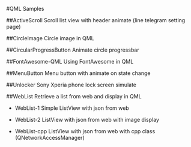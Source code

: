 
#QML Samples


##ActiveScroll
Scroll list view with header animate (line telegram setting page)

##CircleImage
Circle image in QML

##CircularProgressButton
Animate circle progressbar

##FontAwesome-QML
Using FontAwesome in QML

##MenuButton
Menu button with animate on state change

##Unlocker
Sony Xperia phone lock screen simulate

##WebList
Retrieve a list from web and display in QML

 - WebList-1
Simple ListView with json from web

 - WebList-2
ListView with json from web with image display

 - WebList-cpp
 ListView with json from web with cpp class (QNetworkAccessManager)

